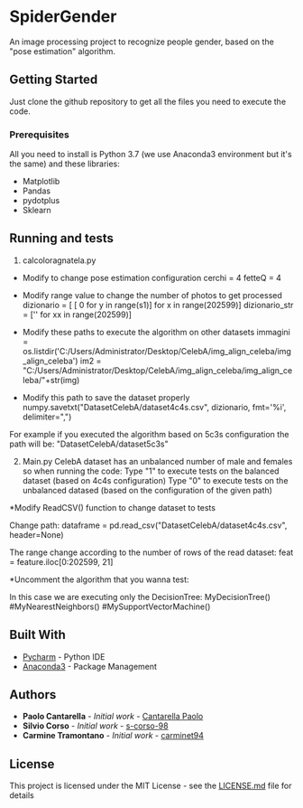 # SpiderGender

An image processing project to recognize people gender, based on the "pose estimation" algorithm.

## Getting Started
Just clone the github repository to get all the files you need to execute the code.


### Prerequisites

All you need to install is Python 3.7 (we use Anaconda3 environment but it's the same) and these libraries:
* Matplotlib
* Pandas
* pydotplus
* Sklearn


## Running and tests

1. calcoloragnatela.py

* Modify to change pose estimation configuration
cerchi = 4
fetteQ = 4 


* Modify range value to change the number of photos to get processed
dizionario = [ [ 0 for y in range(s1)] for x in range(202599)]
dizionario_str = ['' for xx in range(202599)]


* Modify these paths to execute the algorithm on other datasets
immagini = os.listdir('C:/Users/Administrator/Desktop/CelebA/img_align_celeba/img_align_celeba')
im2 = "C:/Users/Administrator/Desktop/CelebA/img_align_celeba/img_align_celeba/"+str(img)


* Modify this path to save the dataset properly
numpy.savetxt("DatasetCelebA/dataset4c4s.csv", dizionario, fmt='%i', delimiter=",")

For example if you executed the algorithm based on 5c3s configuration the path will be:
"DatasetCelebA/dataset5c3s"


2. Main.py
CelebA dataset has an unbalanced number of male and females so when running the code:
Type "1" to execute tests on the balanced dataset (based on 4c4s configuration)
Type "0" to execute tests on the unbalanced datased (based on the configuration of the given path)

*Modify ReadCSV() function to change dataset to tests

Change path:
dataframe = pd.read_csv("DatasetCelebA/dataset4c4s.csv", header=None)

The range change according to the number of rows of the read dataset:
feat = feature.iloc[0:202599, 21]


*Uncomment the algorithm that you wanna test:

In this case we are executing only the DecisionTree:
MyDecisionTree()
#MyNearestNeighbors()
#MySupportVectorMachine()



## Built With

* [Pycharm](https://www.jetbrains.com/pycharm/) - Python IDE
* [Anaconda3](https://www.anaconda.com/) - Package Management


## Authors

* **Paolo Cantarella** - *Initial work* - [Cantarella Paolo](https://github.com/Pcantarella7)
* **Silvio Corso** - *Initial work* - [s-corso-98](https://github.com/s-corso-98)
* **Carmine Tramontano** - *Initial work* - [carminet94](https://github.com/carminet94)

## License

This project is licensed under the MIT License - see the [LICENSE.md](LICENSE.md) file for details
